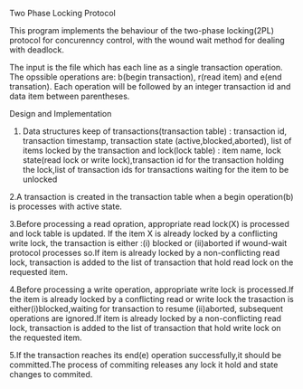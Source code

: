  Two Phase Locking Protocol 

This program implements the behaviour of the two-phase locking(2PL) protocol for concurenncy control, with the wound wait method for dealing with deadlock.


The input is the file which has each line as a single transaction operation. The opssible operations are: b(begin transaction), r(read item) and e(end transation). Each operation will be followed by an integer transaction id and data item between parentheses.



 Design and Implementation

1. Data structures keep of transactions(transaction table) : transaction id, transaction timestamp, transaction state (active,blocked,aborted), list of items locked by the transaction
and
lock(lock table) : item name, lock state(read lock or write lock),transaction id for the transaction holding the lock,list of transaction ids for transactions waiting for the item to be unlocked
 
2.A transaction is created in the transaction table when a begin operation(b) is processes with active state.
 
3.Before processing a read opration, appropriate read lock(X) is processed and lock table is updated. If the item X is already locked by a conflicting write lock, the transaction is either :(i) blocked or (ii)aborted if wound-wait protocol processes so.If item is already locked by a non-conflicting read lock, transaction is added to the list of transaction that hold read lock on the requested item.
 
4.Before processing a write operation, appropriate write lock is processed.If the item is already locked by a conflicting read or write lock the trasaction is either(i)blocked,waiting for transaction to resume (ii)aborted, subsequent operations are ignored.If item is already locked by a non-conflicting read lock, transaction is added to the list of transaction that hold write lock on the requested item.
 
5.If the transaction reaches its end(e) operation successfully,it should be committed.The process of commiting releases any lock it hold and state changes to commited. 